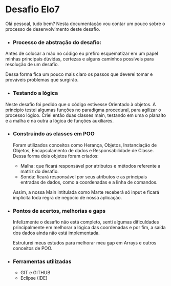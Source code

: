 # Desafio Elo7 

Olá pessoal, tudo bem? Nesta documentação vou contar um pouco sobre o processo de desenvolvimento deste desafio. 

- ### Processo de abstração do desafio: 

Antes de colocar a mão no código eu prefiro esquematizar em um papel minhas principais dúvidas, certezas e alguns caminhos possíveis para resolução de um desafio. 

Dessa forma fica um pouco mais claro os passos que deverei tomar e prováveis problemas que surgirão.

- ### Testando a lógica 

Neste desafio foi pedido que o código estivesse Orientado à objetos. A principio testei algumas funções no paradigma procedural, para agilizar o processo lógico. Criei então duas classes main, testando em uma o planalto e a malha e na outra a lógica de funções auxiliares.

* ### Construindo as classes em POO

  Foram utilizados conceitos como Herança, Objetos, Instanciação de Objetos, Encapsulamento de dados e Responsabilidade de Classe. Dessa forma dois objetos foram criados: 

  - Malha: que ficará responsável por atributos e métodos referente a matriz do desafio.
  - Sonda: ficará responsável por seus atributos e as principais entradas de dados, como a coordenadas e a linha de comandos.

  Assim, a nossa Main intitulada como Marte receberá só input e ficará implícita toda regra de negócio de nossa aplicação.

* ### Pontos de acertos, melhorias e gaps

  Infelizmente o desafio não está completo, senti algumas dificuldades principalmente em melhorar a lógica das coordenadas e por fim, a saída dos dados ainda não está implementada. 

  Estruturei meus estudos para melhorar meu gap em Arrays e outros conceitos de POO. 

* ### Ferramentas utilizadas 

  - GIT e GITHUB 
  - Eclipse (IDE)